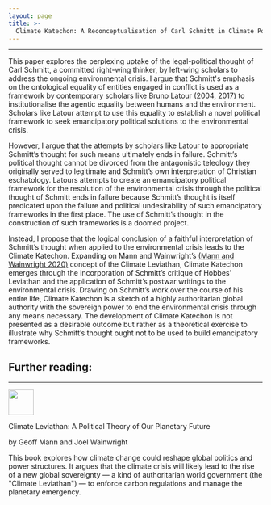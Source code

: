 ```yaml
---
layout: page
title: >- 
  Climate Katechon: A Reconceptualisation of Carl Schmitt in Climate Politics
---
```


<hr class="solid">

This paper explores the perplexing uptake of the legal-political thought of Carl Schmitt, a committed right-wing thinker, by left-wing scholars to address the ongoing environmental crisis. I argue that Schmitt's emphasis on the ontological equality of entities engaged in conflict is used as a framework by contemporary scholars like Bruno Latour (2004, 2017) to institutionalise the agentic equality between humans and the environment. Scholars like Latour attempt to use this equality to establish a novel political framework to seek emancipatory political solutions to the environmental crisis. 

However, I argue that the attempts by scholars like Latour to appropriate Schmitt’s thought for such means ultimately ends in failure. Schmitt’s political thought cannot be divorced from the antagonistic teleology they originally served to legitimate and Schmitt’s own interpretation of Christian eschatology. Latours attempts to create an emancipatory political framework for the resolution of the environmental crisis through the political thought of Schmitt ends in failure because Schmitt’s thought is itself predicated upon the failure and political undesirability of such emancipatory frameworks in the first place. The use of Schmitt’s thought in the construction of such frameworks is a doomed project.

Instead, I propose that the logical conclusion of a faithful interpretation of Schmitt’s thought when applied to the environmental crisis leads to the Climate Katechon. Expanding on Mann and Wainwright’s [(Mann and Wainwright 2020)](https://github.com/poole/poole)
concept of the Climate Leviathan, Climate Katechon emerges through the incorporation of Schmitt’s critique of Hobbes’ Leviathan and the application of Schmitt’s postwar writings to the environmental crisis. Drawing on Schmitt’s work over the course of his entire life, Climate Katechon is a sketch of a highly authoritarian global authority with the sovereign power to end the environmental crisis through any means necessary. The development of Climate Katechon is not presented as a desirable outcome but rather as a theoretical exercise to illustrate why Schmitt’s thought ought not to be used to build emancipatory frameworks.


<h2>
  Further reading:
</h2>

<hr class="solid">

<div class="imageflex">
  <div>
    <img src="https://www.versobooks.com/cdn/shop/files/getimage_f45d7643-b047-43ee-b1e9-ec7ec7f9f791.jpg?v=1740807295&width=584" width="50px"; height:auto>
  </div>
  <div>
    <p class="imageflexcontent">
      Climate Leviathan: A Political Theory of Our Planetary Future
    </p>
    <p>
      by Geoff Mann and Joel Wainwright
    </p>
    <p>
      This book explores how climate change could reshape global politics and power structures. It argues that the climate crisis will likely lead to the rise of a new global sovereignty — a kind of authoritarian world government (the "Climate Leviathan") — to enforce carbon regulations and manage the planetary emergency.
    </p>
  </div>
</div>


